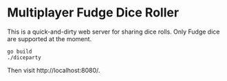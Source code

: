# Multiplayer Fudge Dice Roller

This is a quick-and-dirty web server for sharing dice rolls. Only Fudge
dice are supported at the moment.

```
go build
./diceparty
```

Then visit http://localhost:8080/.
